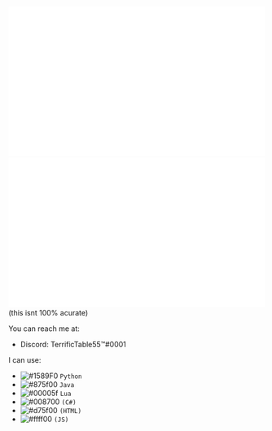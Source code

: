 ![](https://github.com/TerrificTable/github-stats/blob/master/generated/overview.svg)
![](https://github.com/TerrificTable/github-stats/blob/master/generated/languages.svg)
(this isnt 100% acurate)

You can reach me at:
  - Discord: TerrificTable55™#0001

I can use:
  - ![#1589F0](https://via.placeholder.com/15/1589F0/000000?text=+) `Python`
  - ![#875f00](https://via.placeholder.com/15/875f00/000000?text=+) `Java`
  - ![#00005f](https://via.placeholder.com/15/00005f/000000?text=+) `Lua`
  - ![#008700](https://via.placeholder.com/15/008700/000000?text=+) `(C#)`
  - ![#d75f00](https://via.placeholder.com/15/d75f00/000000?text=+) `(HTML)`
  - ![#ffff00](https://via.placeholder.com/15/ffff00/000000?text=+) `(JS)`
